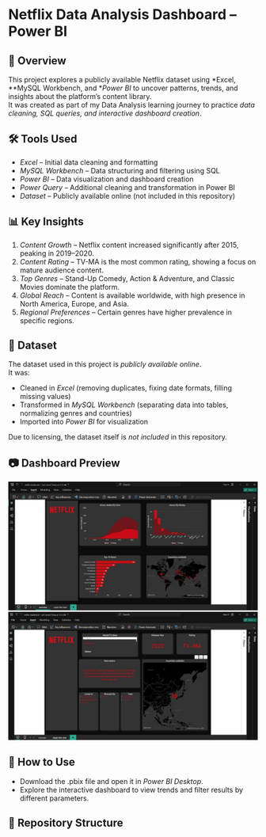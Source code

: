 # Netflix Data Analysis Dashboard – Power BI

## 📌 Overview
This project explores a publicly available Netflix dataset using *Excel, **MySQL Workbench, and **Power BI* to uncover patterns, trends, and insights about the platform’s content library.  
It was created as part of my Data Analysis learning journey to practice *data cleaning, SQL queries, and interactive dashboard creation*.

## 🛠 Tools Used
- *Excel* – Initial data cleaning and formatting
- *MySQL Workbench* – Data structuring and filtering using SQL
- *Power BI* – Data visualization and dashboard creation
- *Power Query* – Additional cleaning and transformation in Power BI
- *Dataset* – Publicly available online (not included in this repository)

## 📊 Key Insights
1. *Content Growth* – Netflix content increased significantly after 2015, peaking in 2019–2020.
2. *Content Rating* – TV-MA is the most common rating, showing a focus on mature audience content.
3. *Top Genres* – Stand-Up Comedy, Action & Adventure, and Classic Movies dominate the platform.
4. *Global Reach* – Content is available worldwide, with high presence in North America, Europe, and Asia.
5. *Regional Preferences* – Certain genres have higher prevalence in specific regions.

## 📂 Dataset
The dataset used in this project is *publicly available online*.  
It was:
- Cleaned in *Excel* (removing duplicates, fixing date formats, filling missing values)
- Transformed in *MySQL Workbench* (separating data into tables, normalizing genres and countries)
- Imported into *Power BI* for visualization

Due to licensing, the dataset itself is *not included* in this repository.

## 📷 Dashboard Preview
![Netflix Dashboard Overview](netflix_dashboard_overview.jpg)
![Netflix Dashboard Detail](netflix_dashboard_detailed.jpg)

## 🚀 How to Use
- Download the .pbix file and open it in *Power BI Desktop*.
- Explore the interactive dashboard to view trends and filter results by different parameters.

## 📂 Repository Structure





